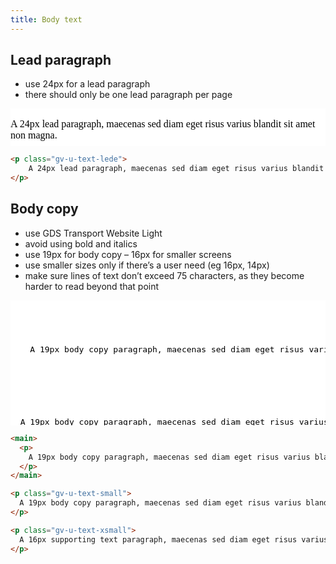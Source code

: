 ```yaml
---
title: Body text
---
```


## Lead paragraph

* use 24px for a lead paragraph
* there should only be one lead paragraph per page

<div class="example">
  <iframe srcdoc='
    <link media="all" rel="stylesheet" href="/stylesheets/govuk-frontend.css">
    <style>
      html {
        background: white;
      }
    </style>   
    <p class="gv-u-text-lede">
      A 24px lead paragraph, maecenas sed diam eget risus varius blandit sit amet non magna.
    </p>
  '
  marginwidth="0"
  marginheight="0"
  frameborder="0"
  vspace="0"
  hspace="0"
  scrolling="yes"
  style="
    height: 60px;
    width: 100%;
    margin: 0;
    padding: 0;
  ">
  </iframe>
</div>


```html
<p class="gv-u-text-lede">
    A 24px lead paragraph, maecenas sed diam eget risus varius blandit sit amet non magna.
</p>
```

## Body copy

* use GDS Transport Website Light
* avoid using bold and italics
* use 19px for body copy – 16px for smaller screens
* use smaller sizes only if there’s a user need (eg 16px, 14px)
* make sure lines of text don’t exceed 75 characters, as they become harder to read beyond that point

<div class="example">
  <iframe srcdoc='
    <link media="all" rel="stylesheet" href="/stylesheets/govuk-frontend.css">
    <style>
      html {
        background: white;
      }
    </style>
  
    <main>
      <p>
        A 19px body copy paragraph, maecenas sed diam eget risus varius blandit sit amet non magna. Donec ullamcorper nulla non metus auctor fringilla.
      </p> 
    </main>

    <p class="gv-u-text-small">
      A 19px body copy paragraph, maecenas sed diam eget risus varius blandit sit amet non magna. Donec ullamcorper nulla non metus auctor fringilla.
    </p> 

    <p class="gv-u-text-xsmall">
      A 16px supporting text paragraph, maecenas sed diam eget risus varius blandit sit amet non magna. Donec ullamcorper nulla non metus auctor fringilla.
    </p> 
  '
  marginwidth="0"
  marginheight="0"
  frameborder="0"
  vspace="0"
  hspace="0"
  scrolling="yes"
  style="
    height: 200px;
    width: 100%;
    margin: 0;
    padding: 0;
  ">
  </iframe>
</div>

```html
<main>
  <p>
    A 19px body copy paragraph, maecenas sed diam eget risus varius blandit sit amet non magna. Donec ullamcorper nulla non metus auctor fringilla.
  </p> 
</main>

<p class="gv-u-text-small">
  A 19px body copy paragraph, maecenas sed diam eget risus varius blandit sit amet non magna. Donec ullamcorper nulla non metus auctor fringilla.
</p> 

<p class="gv-u-text-xsmall">
  A 16px supporting text paragraph, maecenas sed diam eget risus varius blandit sit amet non magna. Donec ullamcorper nulla non metus auctor fringilla.
</p> 
```
